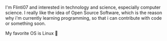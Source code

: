 I'm Flinti07 and interested in technology and science, especially computer science. I really like the idea of Open Source Software, which is the reason why i'm currently learning programming, so that i can contribute with code or something soon.

My favorite OS is Linux 🐧
